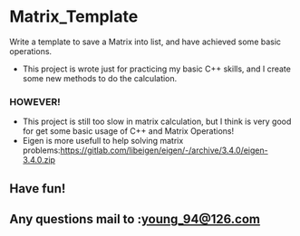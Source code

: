 # Matrix_Template
Write a template to save a Matrix into list, and have achieved some basic operations.

- This project is wrote just for practicing my basic C++ skills, and I create some new methods to do the calculation.

### HOWEVER!
- This project is still too slow in matrix calculation, but I think is very good for get some basic usage of C++ and Matrix Operations!
- Eigen is more usefull to help solving matrix problems:https://gitlab.com/libeigen/eigen/-/archive/3.4.0/eigen-3.4.0.zip

## Have fun!

## Any questions mail to :young_94@126.com
